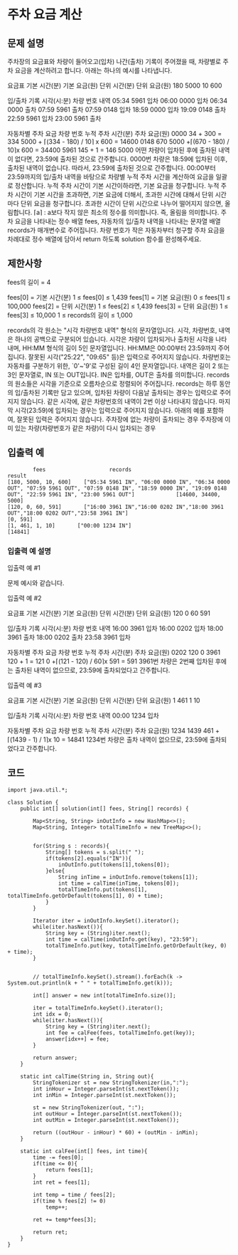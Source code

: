 # 주차 요금 계산
## 문제 설명

주차장의 요금표와 차량이 들어오고(입차) 나간(출차) 기록이 주어졌을 때, 차량별로 주차 요금을 계산하려고 합니다. 아래는 하나의 예시를 나타냅니다.

요금표
기본 시간(분)	기본 요금(원)	단위 시간(분)	단위 요금(원)
180	5000	10	600
 

입/출차 기록
시각(시:분)	차량 번호	내역
05:34	5961	입차
06:00	0000	입차
06:34	0000	출차
07:59	5961	출차
07:59	0148	입차
18:59	0000	입차
19:09	0148	출차
22:59	5961	입차
23:00	5961	출차
 

자동차별 주차 요금
차량 번호	누적 주차 시간(분)	주차 요금(원)
0000	34 + 300 = 334	5000 + ⌈(334 - 180) / 10⌉ x 600 = 14600
0148	670	5000 +⌈(670 - 180) / 10⌉x 600 = 34400
5961	145 + 1 = 146	5000
어떤 차량이 입차된 후에 출차된 내역이 없다면, 23:59에 출차된 것으로 간주합니다.
0000번 차량은 18:59에 입차된 이후, 출차된 내역이 없습니다. 따라서, 23:59에 출차된 것으로 간주합니다.
00:00부터 23:59까지의 입/출차 내역을 바탕으로 차량별 누적 주차 시간을 계산하여 요금을 일괄로 정산합니다.
누적 주차 시간이 기본 시간이하라면, 기본 요금을 청구합니다.
누적 주차 시간이 기본 시간을 초과하면, 기본 요금에 더해서, 초과한 시간에 대해서 단위 시간 마다 단위 요금을 청구합니다.
초과한 시간이 단위 시간으로 나누어 떨어지지 않으면, 올림합니다.
⌈a⌉ : a보다 작지 않은 최소의 정수를 의미합니다. 즉, 올림을 의미합니다.
주차 요금을 나타내는 정수 배열 fees, 자동차의 입/출차 내역을 나타내는 문자열 배열 records가 매개변수로 주어집니다. 차량 번호가 작은 자동차부터 청구할 주차 요금을 차례대로 정수 배열에 담아서 return 하도록 solution 함수를 완성해주세요.

## 제한사항
fees의 길이 = 4

fees[0] = 기본 시간(분)
1 ≤ fees[0] ≤ 1,439
fees[1] = 기본 요금(원)
0 ≤ fees[1] ≤ 100,000
fees[2] = 단위 시간(분)
1 ≤ fees[2] ≤ 1,439
fees[3] = 단위 요금(원)
1 ≤ fees[3] ≤ 10,000
1 ≤ records의 길이 ≤ 1,000

records의 각 원소는 "시각 차량번호 내역" 형식의 문자열입니다.
시각, 차량번호, 내역은 하나의 공백으로 구분되어 있습니다.
시각은 차량이 입차되거나 출차된 시각을 나타내며, HH:MM 형식의 길이 5인 문자열입니다.
HH:MM은 00:00부터 23:59까지 주어집니다.
잘못된 시각("25:22", "09:65" 등)은 입력으로 주어지지 않습니다.
차량번호는 자동차를 구분하기 위한, `0'~'9'로 구성된 길이 4인 문자열입니다.
내역은 길이 2 또는 3인 문자열로, IN 또는 OUT입니다. IN은 입차를, OUT은 출차를 의미합니다.
records의 원소들은 시각을 기준으로 오름차순으로 정렬되어 주어집니다.
records는 하루 동안의 입/출차된 기록만 담고 있으며, 입차된 차량이 다음날 출차되는 경우는 입력으로 주어지지 않습니다.
같은 시각에, 같은 차량번호의 내역이 2번 이상 나타내지 않습니다.
마지막 시각(23:59)에 입차되는 경우는 입력으로 주어지지 않습니다.
아래의 예를 포함하여, 잘못된 입력은 주어지지 않습니다.
주차장에 없는 차량이 출차되는 경우
주차장에 이미 있는 차량(차량번호가 같은 차량)이 다시 입차되는 경우
## 입출력 예
```
        fees	                records	                                                                                                                                                             result
[180, 5000, 10, 600]	["05:34 5961 IN", "06:00 0000 IN", "06:34 0000 OUT", "07:59 5961 OUT", "07:59 0148 IN", "18:59 0000 IN", "19:09 0148 OUT", "22:59 5961 IN", "23:00 5961 OUT"]	          [14600, 34400, 5000]
[120, 0, 60, 591]	    ["16:00 3961 IN","16:00 0202 IN","18:00 3961 OUT","18:00 0202 OUT","23:58 3961 IN"]	                                                                                    [0, 591]
[1, 461, 1, 10]	      ["00:00 1234 IN"]	                                                                                                                                                      [14841]
```
### 입출력 예 설명
입출력 예 #1

문제 예시와 같습니다.

입출력 예 #2

요금표
기본 시간(분)	기본 요금(원)	단위 시간(분)	단위 요금(원)
120	0	60	591
 

입/출차 기록
시각(시:분)	차량 번호	내역
16:00	3961	입차
16:00	0202	입차
18:00	3961	출차
18:00	0202	출차
23:58	3961	입차
 

자동차별 주차 요금
차량 번호	누적 주차 시간(분)	주차 요금(원)
0202	120	0
3961	120 + 1 = 121	0 +⌈(121 - 120) / 60⌉x 591 = 591
3961번 차량은 2번째 입차된 후에는 출차된 내역이 없으므로, 23:59에 출차되었다고 간주합니다.
 

입출력 예 #3

요금표
기본 시간(분)	기본 요금(원)	단위 시간(분)	단위 요금(원)
1	461	1	10
 

입/출차 기록
시각(시:분)	차량 번호	내역
00:00	1234	입차
 

자동차별 주차 요금
차량 번호	누적 주차 시간(분)	주차 요금(원)
1234	1439	461 +⌈(1439 - 1) / 1⌉x 10 = 14841
1234번 차량은 출차 내역이 없으므로, 23:59에 출차되었다고 간주합니다.


## 코드
```
import java.util.*;

class Solution {
    public int[] solution(int[] fees, String[] records) {
        
        Map<String, String> inOutInfo = new HashMap<>();
        Map<String, Integer> totalTimeInfo = new TreeMap<>();
        
        
        for(String s : records){
            String[] tokens = s.split(" ");
            if(tokens[2].equals("IN")){
                inOutInfo.put(tokens[1],tokens[0]);
            }else{
                String inTime = inOutInfo.remove(tokens[1]);
                int time = calTime(inTime, tokens[0]);
                totalTimeInfo.put(tokens[1], totalTimeInfo.getOrDefault(tokens[1], 0) + time);
            }
        }
        
        Iterator iter = inOutInfo.keySet().iterator();
        while(iter.hasNext()){
            String key = (String)iter.next();
            int time = calTime(inOutInfo.get(key), "23:59");
            totalTimeInfo.put(key, totalTimeInfo.getOrDefault(key, 0) + time);
        }
        
      
        // totalTimeInfo.keySet().stream().forEach(k -> System.out.println(k + " " + totalTimeInfo.get(k)));
        
        int[] answer = new int[totalTimeInfo.size()];
        
        iter = totalTimeInfo.keySet().iterator();
        int idx = 0;
        while(iter.hasNext()){
            String key = (String)iter.next();
            int fee = calFee(fees, totalTimeInfo.get(key));
            answer[idx++] = fee;
        }
        
        return answer;
    }
    
    static int calTime(String in, String out){
        StringTokenizer st = new StringTokenizer(in,":");
        int inHour = Integer.parseInt(st.nextToken());
        int inMin = Integer.parseInt(st.nextToken());
        
        st = new StringTokenizer(out, ":");
        int outHour = Integer.parseInt(st.nextToken());
        int outMin = Integer.parseInt(st.nextToken());
        
        return ((outHour - inHour) * 60) + (outMin - inMin);
    }
    
    static int calFee(int[] fees, int time){
        time -= fees[0];
        if(time <= 0){
            return fees[1];
        }
        int ret = fees[1];
        
        int temp = time / fees[2];
        if(time % fees[2] != 0)
            temp++;
        
        ret += temp*fees[3];
        
        return ret;
    }
}

```
